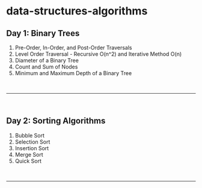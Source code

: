 # data-structures-algorithms
## Day 1: Binary Trees
1. Pre-Order, In-Order, and Post-Order Traversals
2. Level Order Traversal - Recursive O(n^2) and Iterative Method O(n)
3. Diameter of a Binary Tree
4. Count and Sum of Nodes
5. Minimum and Maximum Depth of a Binary Tree

<br />
<hr />
<br />

## Day 2: Sorting Algorithms
1. Bubble Sort
2. Selection Sort
3. Insertion Sort
4. Merge Sort
5. Quick Sort

<br />
<hr />
<br />
